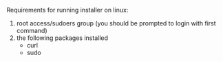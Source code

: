 Requirements for running installer on linux:

1. root access/sudoers group (you should be prompted to login with first command)
2. the following packages installed
    * curl 
    * sudo
